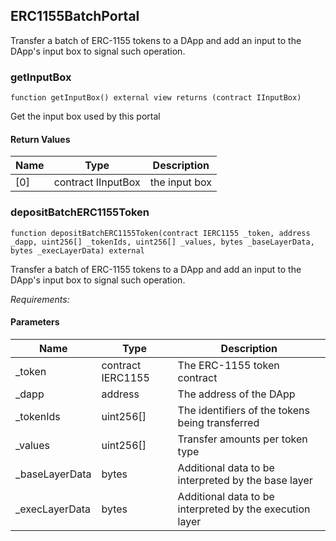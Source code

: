 ## ERC1155BatchPortal

Transfer a batch of ERC-1155 tokens to a DApp and add an input to the DApp's input box to signal such operation.

### getInputBox

```solidity
function getInputBox() external view returns (contract IInputBox)
```

Get the input box used by this portal

#### Return Values

| Name | Type | Description |
| ---- | ---- | ----------- |
| [0] | contract IInputBox | the input box |

### depositBatchERC1155Token

```solidity
function depositBatchERC1155Token(contract IERC1155 _token, address _dapp, uint256[] _tokenIds, uint256[] _values, bytes _baseLayerData, bytes _execLayerData) external
```

Transfer a batch of ERC-1155 tokens to a DApp and add an input to
        the DApp's input box to signal such operation.

_Requirements:_

#### Parameters

| Name | Type | Description |
| ---- | ---- | ----------- |
| _token | contract IERC1155 | The ERC-1155 token contract |
| _dapp | address | The address of the DApp |
| _tokenIds | uint256[] | The identifiers of the tokens being transferred |
| _values | uint256[] | Transfer amounts per token type |
| _baseLayerData | bytes | Additional data to be interpreted by the base layer |
| _execLayerData | bytes | Additional data to be interpreted by the execution layer |
